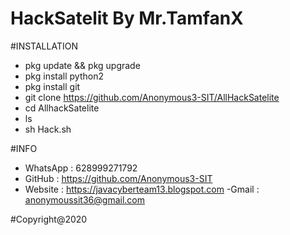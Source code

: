 # HackSatelit By Mr.TamfanX


#INSTALLATION
- pkg update && pkg upgrade
- pkg install python2
- pkg install git
- git clone https://github.com/Anonymous3-SIT/AllHackSatelite
- cd AllhackSatelite
- ls
- sh Hack.sh


#INFO
- WhatsApp : 628999271792
- GitHub   : https://github.com/Anonymous3-SIT
- Website  : https://javacyberteam13.blogspot.com
-Gmail     : anonymoussit36@gmail.com


#Copyright@2020
